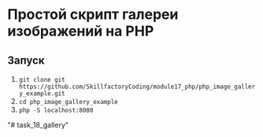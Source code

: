 # Простой скрипт галереи изображений на PHP

## Запуск

1. `git clone git https://github.com/SkillfactoryCoding/module17_php/php_image_gallery_example.git`
2. `cd php_image_gallery_example`
3. `php -S localhost:8080`

"# task_18_gallery" 
